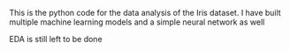 This is the python code for the data analysis of the Iris dataset.
I have built multiple machine learning models and a simple neural network as well

EDA is still left to be done